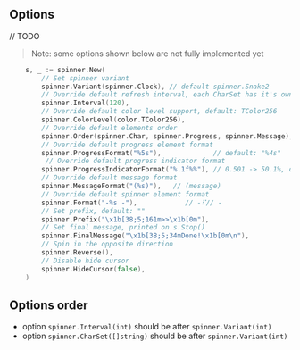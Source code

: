 ## Options

// TODO

> Note: some options shown below are not fully implemented yet

```go
    s, _ := spinner.New(
        // Set spinner variant
        spinner.Variant(spinner.Clock), // default spinner.Snake2
        // Override default refresh interval, each CharSet has it's own recommended refresh interval
        spinner.Interval(120),
        // Override default color level support, default: TColor256
        spinner.ColorLevel(color.TColor256),
        // Override default elements order
        spinner.Order(spinner.Char, spinner.Progress, spinner.Message),
        // Override default progress element format
        spinner.ProgressFormat("%5s"),             // default: "%4s"
         // Override default progress indicator format
        spinner.ProgressIndicatorFormat("%.1f%%"), // 0.501 -> 50.1%, default: "%.0f%%" 0.501 -> 50%
        // Override default message format
        spinner.MessageFormat("(%s)"),   // (message)
        // Override default spinner element format
        spinner.Format("-%s -"),            // -⠏// -
        // Set prefix, default: ""
        spinner.Prefix("\x1b[38;5;161m>>\x1b[0m"),
        // Set final message, printed on s.Stop()
        spinner.FinalMessage("\x1b[38;5;34mDone!\x1b[0m\n"),
        // Spin in the opposite direction
        spinner.Reverse(),
        // Disable hide cursor 
        spinner.HideCursor(false),
    )
```

## Options order

- option `spinner.Interval(int)` should be after `spinner.Variant(int)`
- option `spinner.CharSet([]string)` should be after `spinner.Variant(int)`